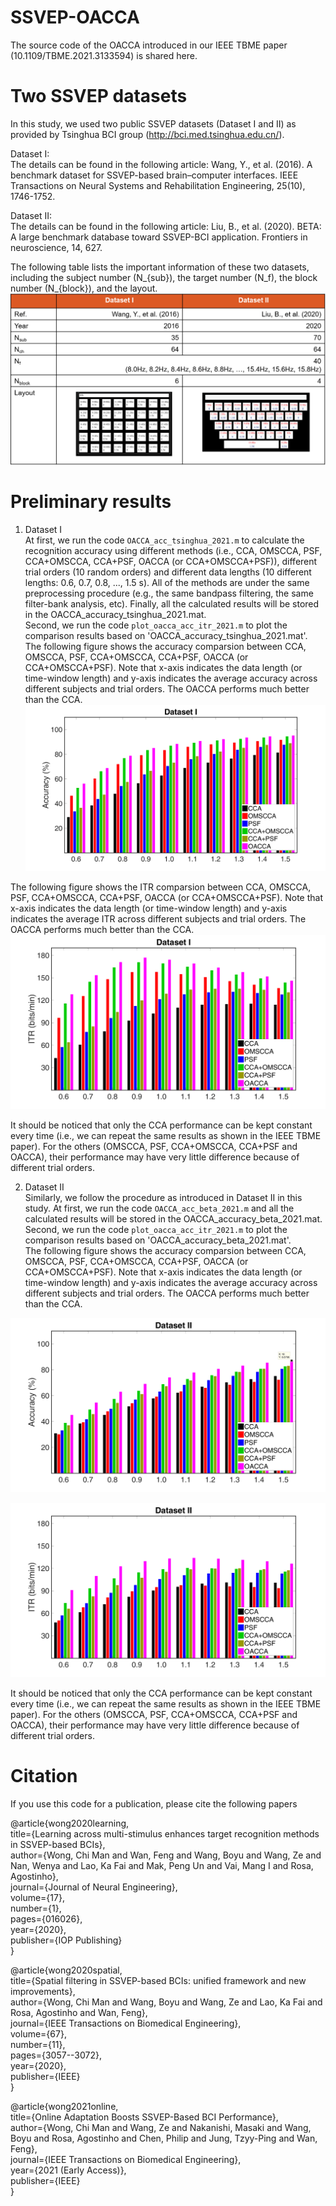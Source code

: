 # SSVEP-OACCA
The source code of the OACCA introduced in our IEEE TBME paper (10.1109/TBME.2021.3133594) is shared here.

# Two SSVEP datasets  
In this study, we used two public SSVEP datasets (Dataset I and II) as provided by Tsinghua BCI group (http://bci.med.tsinghua.edu.cn/).

Dataset I:    
The details can be found in the following article:
Wang, Y., et al. (2016). A benchmark dataset for SSVEP-based brain–computer interfaces. IEEE Transactions on Neural Systems and Rehabilitation Engineering, 25(10), 1746-1752.

Dataset II:  
The details can be found in the following article:
Liu, B., et al. (2020). BETA: A large benchmark database toward SSVEP-BCI application. Frontiers in neuroscience, 14, 627.

The following table lists the important information of these two datasets, including the subject number (N_{sub}), the target number (N_f), the block number (N_{block}), and the layout.
![Table1](https://github.com/edwin465/SSVEP-OACCA/blob/main/DatasetI_II.png)

# Preliminary results
1) Dataset I  
At first, we run the code `OACCA_acc_tsinghua_2021.m` to calculate the recognition accuracy using different methods (i.e., CCA, OMSCCA, PSF, CCA+OMSCCA, CCA+PSF, OACCA (or CCA+OMSCCA+PSF)), different trial orders (10 random orders) and different data lengths (10 different lengths: 0.6, 0.7, 0.8, ..., 1.5 s). All of the methods are under the same preprocessing procedure (e.g., the same bandpass filtering, the same filter-bank analysis, etc). Finally, all the calculated results will be stored in the OACCA_accuracy_tsinghua_2021.mat.  
Second, we run the code `plot_oacca_acc_itr_2021.m` to plot the comparison results based on 'OACCA_accuracy_tsinghua_2021.mat'.    
The following figure shows the accuracy comparsion between CCA, OMSCCA, PSF, CCA+OMSCCA, CCA+PSF, OACCA (or CCA+OMSCCA+PSF). Note that x-axis indicates the data length (or time-window length) and y-axis indicates the average accuracy across different subjects and trial orders. The OACCA performs much better than the CCA.
![result1](https://github.com/edwin465/SSVEP-OACCA/blob/main/plot_oacca_acc_ds1.png)


The following figure shows the ITR comparsion between CCA, OMSCCA, PSF, CCA+OMSCCA, CCA+PSF, OACCA (or CCA+OMSCCA+PSF). Note that x-axis indicates the data length (or time-window length) and y-axis indicates the average ITR across different subjects and trial orders. The OACCA performs much better than the CCA.
![result2](https://github.com/edwin465/SSVEP-OACCA/blob/main/plot_oacca_itr_ds1.png)

It should be noticed that only the CCA performance can be kept constant every time (i.e., we can repeat the same results as shown in the IEEE TBME paper). For the others (OMSCCA, PSF, CCA+OMSCCA, CCA+PSF and OACCA), their performance may have very little difference because of different trial orders. 

2) Dataset II  
Similarly, we follow the procedure as introduced in Dataset II in this study. At first, we run the code `OACCA_acc_beta_2021.m` and all the calculated results will be stored in the OACCA_accuracy_beta_2021.mat. Second, we run the code `plot_oacca_acc_itr_2021.m` to plot the comparison results based on 'OACCA_accuracy_beta_2021.mat'.  
The following figure shows the accuracy comparsion between CCA, OMSCCA, PSF, CCA+OMSCCA, CCA+PSF, OACCA (or CCA+OMSCCA+PSF). Note that x-axis indicates the data length (or time-window length) and y-axis indicates the average accuracy across different subjects and trial orders. The OACCA performs much better than the CCA. 

![result3](https://github.com/edwin465/SSVEP-OACCA/blob/main/plot_oacca_acc_ds2.png)

![result4](https://github.com/edwin465/SSVEP-OACCA/blob/main/plot_oacca_itr_ds2.png)

It should be noticed that only the CCA performance can be kept constant every time (i.e., we can repeat the same results as shown in the IEEE TBME paper). For the others (OMSCCA, PSF, CCA+OMSCCA, CCA+PSF and OACCA), their performance may have very little difference because of different trial orders. 

# Citation  
If you use this code for a publication, please cite the following papers

@article{wong2020learning,  
title={Learning across multi-stimulus enhances target recognition methods in SSVEP-based BCIs},  
author={Wong, Chi Man and Wan, Feng and Wang, Boyu and Wang, Ze and Nan, Wenya and Lao, Ka Fai and Mak, Peng Un and Vai, Mang I and Rosa, Agostinho},  
journal={Journal of Neural Engineering},  
volume={17},  
number={1},  
pages={016026},  
year={2020},  
publisher={IOP Publishing}  
}  

@article{wong2020spatial,  
title={Spatial filtering in SSVEP-based BCIs: unified framework and new improvements},  
author={Wong, Chi Man and Wang, Boyu and Wang, Ze and Lao, Ka Fai and Rosa, Agostinho and Wan, Feng},  
journal={IEEE Transactions on Biomedical Engineering},  
volume={67},  
number={11},  
pages={3057--3072},  
year={2020},  
publisher={IEEE}  
}  

@article{wong2021online,  
  title={Online Adaptation Boosts SSVEP-Based BCI Performance},  
  author={Wong, Chi Man and Wang, Ze and Nakanishi, Masaki and Wang, Boyu and Rosa, Agostinho and Chen, Philip and Jung, Tzyy-Ping and Wan, Feng},  
  journal={IEEE Transactions on Biomedical Engineering},  
  year={2021 (Early Access)},   
  publisher={IEEE}  
}
